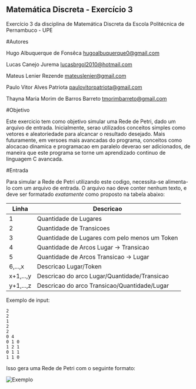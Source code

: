 ## Matemática Discreta - Exercício 3

Exercício 3 da disciplina de Matemática Discreta da Escola Politécnica de Pernambuco - UPE

#Autores

Hugo Albuquerque de Fonsêca
<hugoalbuquerque0@gmail.com>

Lucas Canejo Jurema
<lucasbrgol2010@hotmail.com>

Mateus Lenier Rezende
<mateuslenier@gmail.com>

Paulo Vitor Alves Patriota
<paulovitorpatriota@gmail.com>

Thayna Maria Morim de Barros Barreto
<tmorimbarreto@gmail.com>

#Objetivo

Este exercicio tem como objetivo simular uma Rede de Petri, dado um arquivo de entrada. Inicialmente, serao utilizados conceitos simples como vetores e aleatoriedade para alcancar o resultado desejado. Mais futuramente, em versoes mais avancadas do programa, conceitos como alocacao dinamica e programacao em paralelo deverao ser adicionados, de maneira que este programa se torne um aprendizado continuo de linguagem C avancada.

#Entrada

Para simular a Rede de Petri utilizando este codigo, necessita-se alimenta-lo com um arquivo de entrada. O arquivo nao deve conter nenhum texto, e deve ser formatado _exatamente_ como proposto na tabela abaixo:

Linha          | Descricao
-------------- | --------------------------------------------
1              | Quantidade de Lugares
2              | Quantidade de Transicoes
3              | Quantidade de Lugares com pelo menos um Token
4              | Quantidade de Arcos Lugar -> Transicao
5              | Quantidade de Arcos Transicao -> Lugar
6,...,x        | Descricao Lugar/Token
x+1,...,y      | Descricao do arco Lugar/Quantidade/Transicao
y+1,...,z      | Descricao do arco Transicao/Quantidade/Lugar

Exemplo de input:
```
2
2
1
2
2
0 4
0 1 0
1 2 1
0 1 1
1 1 0
```
Isso gera uma Rede de Petri com o seguinte formato:


![Exemplo](http://puu.sh/kb7DZ/6fd3f2e906.png "Exemplo - Rede de Petri")
